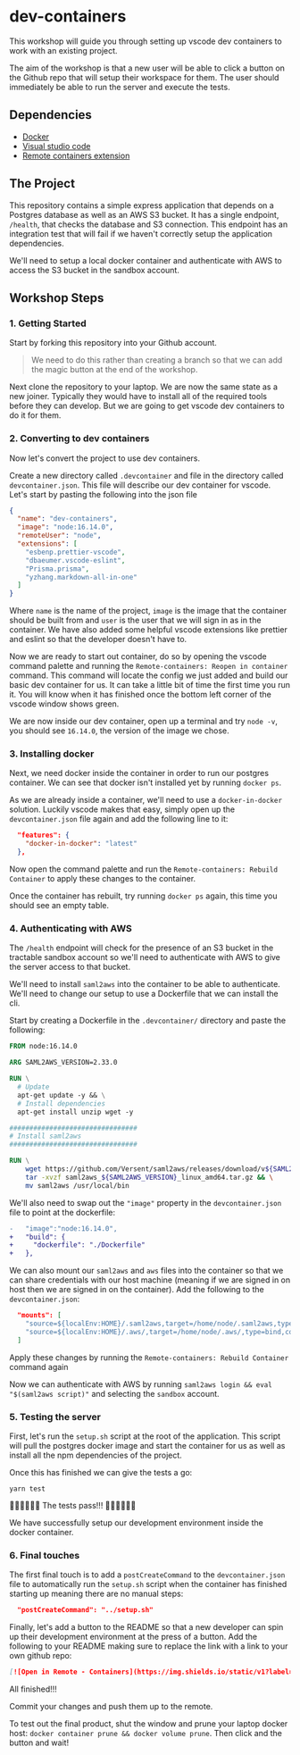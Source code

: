 # dev-containers

This workshop will guide you through setting up vscode dev containers to work with an existing project.

The aim of the workshop is that a new user will be able to click a button on the Github repo that will setup their
workspace for them. The user should immediately be able to run the server and execute the tests.

## Dependencies

- [Docker](https://www.docker.com/products/docker-desktop/)
- [Visual studio code](https://code.visualstudio.com/)
- [Remote containers extension](https://marketplace.visualstudio.com/items?itemName=ms-vscode-remote.remote-containers)


## The Project

This repository contains a simple express application that depends on a Postgres database as well as an AWS S3 bucket.
It has a single endpoint, `/health`, that checks the database and S3 connection. This endpoint has an integration test
that will fail if we haven't correctly setup the application dependencies.

We'll need to setup a local docker container and authenticate with AWS to access the S3 bucket in the sandbox account.

## Workshop Steps

### 1. Getting Started

Start by forking this repository into your Github account.
> We need to do this rather than creating a branch so that we can add the magic button at the end of the workshop.

Next clone the repository to your laptop.
We are now the same state as a new joiner. Typically they would have to install all of the required tools before they can develop. But we are going to get vscode dev containers to do it for them.

### 2. Converting to dev containers

Now let's convert the project to use dev containers. 

Create a new directory called `.devcontainer` and file in the directory called `devcontainer.json`. This file will describe our dev container for vscode. Let's start by pasting the following into the json file
```json
{
  "name": "dev-containers",
  "image": "node:16.14.0",
  "remoteUser": "node",
  "extensions": [
    "esbenp.prettier-vscode",
    "dbaeumer.vscode-eslint",
    "Prisma.prisma",
    "yzhang.markdown-all-in-one"
  ]
}
```
Where `name` is the name of the project, `image` is the image that the container should be built from and `user` is the user that we will sign in as in the container. We have also added some helpful vscode extensions like prettier and eslint so that the developer doesn't have to.

Now we are ready to start out container, do so by opening the vscode command palette and running the `Remote-containers: Reopen in container` command.
This command will locate the config we just added and build our basic dev container for us. It can take a little bit of time the first time you run it. You will know when it has finished once the bottom left corner of the vscode window shows green.

We are now inside our dev container, open up a terminal and try `node -v`, you should see `16.14.0`, the version of the image we chose. 

### 3. Installing docker

Next, we need docker inside the container in order to run our postgres container. We can see that docker isn't installed yet by running `docker ps`.

As we are already inside a container, we'll need to use a `docker-in-docker` solution. Luckily vscode makes that easy, simply open up the `devcontainer.json` file again and add the following line to it:
```json
  "features": {
    "docker-in-docker": "latest"
  },
```

Now open the command palette and run the `Remote-containers: Rebuild Container` to apply these changes to the container.

Once the container has rebuilt, try running `docker ps` again, this time you should see an empty table.

### 4. Authenticating with AWS

The `/health` endpoint will check for the presence of an S3 bucket in the tractable sandbox account so we'll need to authenticate with AWS to give
the server access to that bucket.

We'll need to install `saml2aws` into the container to be able to authenticate. We'll need to change our setup to use a Dockerfile that we can install the cli.

Start by creating a Dockerfile in the `.devcontainer/` directory and paste the following:
```Dockerfile
FROM node:16.14.0

ARG SAML2AWS_VERSION=2.33.0

RUN \
  # Update
  apt-get update -y && \
  # Install dependencies
  apt-get install unzip wget -y

################################
# Install saml2aws
################################

RUN \
    wget https://github.com/Versent/saml2aws/releases/download/v${SAML2AWS_VERSION}/saml2aws_${SAML2AWS_VERSION}_linux_amd64.tar.gz && \
    tar -xvzf saml2aws_${SAML2AWS_VERSION}_linux_amd64.tar.gz && \
    mv saml2aws /usr/local/bin
```


We'll also need to swap out the `"image"` property in the `devcontainer.json` file to point at the dockerfile:
```diff
-   "image":"node:16.14.0",
+   "build": {
+     "dockerfile": "./Dockerfile"
+   },
```

We can also mount our `saml2aws` and `aws` files into the container so that we can share credentials with our host machine (meaning if we are signed in on host then we are signed in on the container). Add the following to the `devcontainer.json`:
```json
  "mounts": [
    "source=${localEnv:HOME}/.saml2aws,target=/home/node/.saml2aws,type=bind,consistency=cached",
    "source=${localEnv:HOME}/.aws/,target=/home/node/.aws/,type=bind,consistency=cached"
  ]
```

Apply these changes by running the `Remote-containers: Rebuild Container` command again

Now we can authenticate with AWS by running `saml2aws login && eval "$(saml2aws script)"` and selecting the `sandbox` account.

### 5. Testing the server

First, let's run the `setup.sh` script at the root of the application. This script will pull the postgres docker image and start the container for us as well as install all the npm dependencies of the project.

Once this has finished we can give the tests a go:

`yarn test`

🎉🎉🎉🎉🎉🎉 The tests pass!!! 🎉🎉🎉🎉🎉🎉

We have successfully setup our development environment inside the docker container.

### 6. Final touches

The first final touch is to add a `postCreateCommand` to the `devcontainer.json` file to automatically run the `setup.sh` script when the container has finished starting up meaning there are no manual steps:

```json
  "postCreateCommand": "../setup.sh"
```

Finally, let's add a button to the README so that a new developer can spin up their development environment at the press of a button. Add the following to your README making sure to replace the link with a link to your own github repo:

```md
[![Open in Remote - Containers](https://img.shields.io/static/v1?label=Remote%20-%20Containers&message=Open&color=blue&logo=visualstudiocode)](https://vscode.dev/redirect?url=vscode://ms-vscode-remote.remote-containers/cloneInVolume?url=https://github.com/harrywithers/dev-containers)
```

All finished!!!

Commit your changes and push them up to the remote.

To test out the final product, shut the window and prune your laptop docker host: `docker container prune && docker volume prune`. Then click and the button and wait!
 
